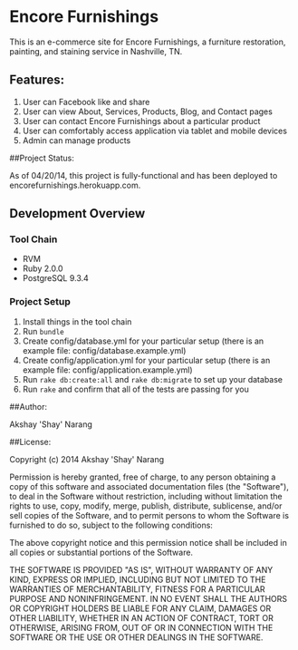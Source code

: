 # Encore Furnishings

This is an e-commerce site for Encore Furnishings, a furniture restoration, painting, and staining service in Nashville, TN.

## Features:
<ol>
<li> User can Facebook like and share </li>
<li> User can view About, Services, Products, Blog, and Contact pages </li>
<li> User can contact Encore Furnishings about a particular product </li>
<li> User can comfortably access application via tablet and mobile devices </li>
<li> Admin can manage products </li>
</ol>

##Project Status:

As of 04/20/14, this project is fully-functional and has been deployed to encorefurnishings.herokuapp.com.

## Development Overview

### Tool Chain
  * RVM
  * Ruby 2.0.0
  * PostgreSQL 9.3.4

### Project Setup
  1. Install things in the tool chain
  2. Run `bundle`
  3. Create config/database.yml for your particular setup (there is an example file: config/database.example.yml)
  4. Create config/application.yml for your particular setup (there is an example file: config/application.example.yml)
  5. Run `rake db:create:all` and `rake db:migrate` to set up your database
  6. Run `rake` and confirm that all of the tests are passing for you

##Author:

Akshay 'Shay' Narang

##License:

Copyright (c) 2014 Akshay 'Shay' Narang

Permission is hereby granted, free of charge, to any person obtaining a copy
of this software and associated documentation files (the "Software"), to deal
in the Software without restriction, including without limitation the rights
to use, copy, modify, merge, publish, distribute, sublicense, and/or sell
copies of the Software, and to permit persons to whom the Software is
furnished to do so, subject to the following conditions:

The above copyright notice and this permission notice shall be included in
all copies or substantial portions of the Software.

THE SOFTWARE IS PROVIDED "AS IS", WITHOUT WARRANTY OF ANY KIND, EXPRESS OR
IMPLIED, INCLUDING BUT NOT LIMITED TO THE WARRANTIES OF MERCHANTABILITY,
FITNESS FOR A PARTICULAR PURPOSE AND NONINFRINGEMENT. IN NO EVENT SHALL THE
AUTHORS OR COPYRIGHT HOLDERS BE LIABLE FOR ANY CLAIM, DAMAGES OR OTHER
LIABILITY, WHETHER IN AN ACTION OF CONTRACT, TORT OR OTHERWISE, ARISING FROM,
OUT OF OR IN CONNECTION WITH THE SOFTWARE OR THE USE OR OTHER DEALINGS IN
THE SOFTWARE.